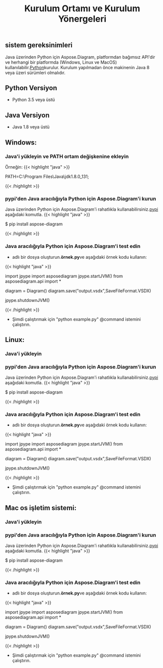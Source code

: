 ﻿---
title: Kurulum Ortamı ve Kurulum Yönergeleri
type: docs
weight: 20
url: /tr/python-java/setup-environment-and-installation-guidelines/
aliases: [/java/aspose-diagram-for-python-via-java-system-requirements/, /pythonjava/system-requirements/]
keywords: python, visio, instal
description: setup Aspose.Diagram for Python via Java and installation guidelines
---
## **sistem gereksinimleri**
 Java üzerinden Python için Aspose.Diagram, platformdan bağımsız API'dir ve herhangi bir platformda (Windows, Linux ve MacOS) kullanılabilir.[Python](https://www.python.org/downloads/)kurulur. Kurulum yapılmadan önce makinenin Java 8 veya üzeri sürümleri olmalıdır.

## **Python Versiyon**
- Python 3.5 veya üstü
## **Java Versiyon**
- Java 1.8 veya üstü

## **Windows:**
### **Java'i yükleyin ve PATH ortam değişkenine ekleyin**
Örneğin:
{{< highlight "java" >}}

PATH=C:\Program Files\Java\jdk1.8.0_131;

{{< /highlight >}}
  
### **pypi'den Java aracılığıyla Python için Aspose.Diagram'i kurun**
 Java üzerinden Python için Aspose.Diagram'i rahatlıkla kullanabilirsiniz.[pypi](https://pypi.org/project/aspose-diagram/) aşağıdaki komutla.
{{< highlight "java" >}}

 $ pip install aspose-diagram

{{< /highlight >}}

### **Java aracılığıyla Python için Aspose.Diagram'i test edin**
-  adlı bir dosya oluşturun.**örnek.py**ve aşağıdaki örnek kodu kullanın:

{{< highlight "java" >}}

import jpype
import asposediagram
jpype.startJVM()
from asposediagram.api import *

diagram = Diagram()
diagram.save("output.vsdx",SaveFileFormat.VSDX)

jpype.shutdownJVM()

{{< /highlight >}}

- Şimdi çalıştırmak için "python example.py" @command istemini çalıştırın.

## **Linux:**
### **Java'i yükleyin**
  
### **pypi'den Java aracılığıyla Python için Aspose.Diagram'i kurun**
 Java üzerinden Python için Aspose.Diagram'i rahatlıkla kullanabilirsiniz.[pypi](https://pypi.org/project/aspose-diagram/) aşağıdaki komutla.
{{< highlight "java" >}}

 $ pip install aspose-diagram

{{< /highlight >}}

### **Java aracılığıyla Python için Aspose.Diagram'i test edin**
-  adlı bir dosya oluşturun.**örnek.py**ve aşağıdaki örnek kodu kullanın:

{{< highlight "java" >}}

import jpype
import asposediagram
jpype.startJVM()
from asposediagram.api import *

diagram = Diagram()
diagram.save("output.vsdx",SaveFileFormat.VSDX)

jpype.shutdownJVM()

{{< /highlight >}}

- Şimdi çalıştırmak için "python example.py" @command istemini çalıştırın.

## **Mac os işletim sistemi:**
### **Java'i yükleyin**
  
### **pypi'den Java aracılığıyla Python için Aspose.Diagram'i kurun**
 Java üzerinden Python için Aspose.Diagram'i rahatlıkla kullanabilirsiniz.[pypi](https://pypi.org/project/aspose-diagram/) aşağıdaki komutla.
{{< highlight "java" >}}

 $ pip install aspose-diagram

{{< /highlight >}}

### **Java aracılığıyla Python için Aspose.Diagram'i test edin**
-  adlı bir dosya oluşturun.**örnek.py**ve aşağıdaki örnek kodu kullanın:

{{< highlight "java" >}}

import jpype
import asposediagram
jpype.startJVM()
from asposediagram.api import *

diagram = Diagram()
diagram.save("output.vsdx",SaveFileFormat.VSDX)

jpype.shutdownJVM()

{{< /highlight >}}

- Şimdi çalıştırmak için "python example.py" @command istemini çalıştırın.


